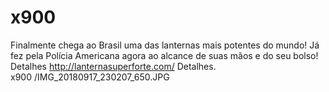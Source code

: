 # x900
Finalmente chega ao Brasil uma das lanternas mais potentes do mundo! Já fez pela Polícia Americana agora ao alcance de suas mãos e do seu bolso!
Detalhes http://lanternasuperforte.com/
Detalhes.  
      x900 /IMG_20180917_230207_650.JPG
    
